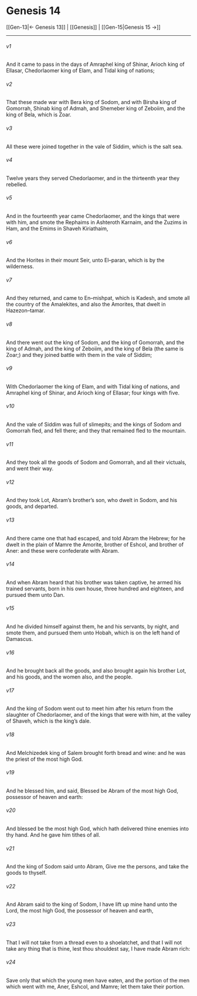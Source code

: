 # Genesis 14

[[Gen-13|← Genesis 13]] | [[Genesis]] | [[Gen-15|Genesis 15 →]]
***

###### v1
And it came to pass in the days of Amraphel king of Shinar, Arioch king of Ellasar, Chedorlaomer king of Elam, and Tidal king of nations;
###### v2
That these made war with Bera king of Sodom, and with Birsha king of Gomorrah, Shinab king of Admah, and Shemeber king of Zeboiim, and the king of Bela, which is Zoar.
###### v3
All these were joined together in the vale of Siddim, which is the salt sea.
###### v4
Twelve years they served Chedorlaomer, and in the thirteenth year they rebelled.
###### v5
And in the fourteenth year came Chedorlaomer, and the kings that were with him, and smote the Rephaims in Ashteroth Karnaim, and the Zuzims in Ham, and the Emims in Shaveh Kiriathaim,
###### v6
And the Horites in their mount Seir, unto El–paran, which is by the wilderness.
###### v7
And they returned, and came to En–mishpat, which is Kadesh, and smote all the country of the Amalekites, and also the Amorites, that dwelt in Hazezon–tamar.
###### v8
And there went out the king of Sodom, and the king of Gomorrah, and the king of Admah, and the king of Zeboiim, and the king of Bela (the same is Zoar;) and they joined battle with them in the vale of Siddim;
###### v9
With Chedorlaomer the king of Elam, and with Tidal king of nations, and Amraphel king of Shinar, and Arioch king of Ellasar; four kings with five.
###### v10
And the vale of Siddim was full of slimepits; and the kings of Sodom and Gomorrah fled, and fell there; and they that remained fled to the mountain.
###### v11
And they took all the goods of Sodom and Gomorrah, and all their victuals, and went their way.
###### v12
And they took Lot, Abram’s brother’s son, who dwelt in Sodom, and his goods, and departed.
###### v13
And there came one that had escaped, and told Abram the Hebrew; for he dwelt in the plain of Mamre the Amorite, brother of Eshcol, and brother of Aner: and these were confederate with Abram.
###### v14
And when Abram heard that his brother was taken captive, he armed his trained servants, born in his own house, three hundred and eighteen, and pursued them unto Dan.
###### v15
And he divided himself against them, he and his servants, by night, and smote them, and pursued them unto Hobah, which is on the left hand of Damascus.
###### v16
And he brought back all the goods, and also brought again his brother Lot, and his goods, and the women also, and the people.
###### v17
And the king of Sodom went out to meet him after his return from the slaughter of Chedorlaomer, and of the kings that were with him, at the valley of Shaveh, which is the king’s dale.
###### v18
And Melchizedek king of Salem brought forth bread and wine: and he was the priest of the most high God.
###### v19
And he blessed him, and said, Blessed be Abram of the most high God, possessor of heaven and earth:
###### v20
And blessed be the most high God, which hath delivered thine enemies into thy hand. And he gave him tithes of all.
###### v21
And the king of Sodom said unto Abram, Give me the persons, and take the goods to thyself.
###### v22
And Abram said to the king of Sodom, I have lift up mine hand unto the Lord, the most high God, the possessor of heaven and earth,
###### v23
That I will not take from a thread even to a shoelatchet, and that I will not take any thing that is thine, lest thou shouldest say, I have made Abram rich:
###### v24
Save only that which the young men have eaten, and the portion of the men which went with me, Aner, Eshcol, and Mamre; let them take their portion. 
